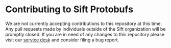 # Contributing to Sift Protobufs

We are not currently accepting contributions to this repository at this time. Any pull requests made by
individuals outside of the Sift organization will be promptly closed. If you are in need of any changes
to this repository please visit our [service desk](https://customer.support.siftstack.com/servicedesk/customer/portals)
and consider filing a bug report.
